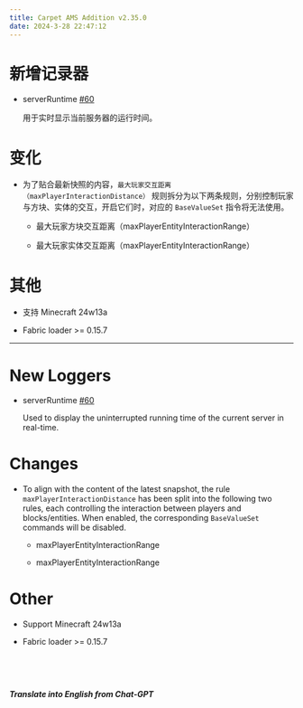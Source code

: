 ```yaml
---
title: Carpet AMS Addition v2.35.0
date: 2024-3-28 22:47:12
---
```


# 新增记录器

- serverRuntime [#60](https://github.com/Minecraft-AMS/Carpet-AMS-Addition/issues/60)

  用于实时显示当前服务器的运行时间。



# 变化

- 为了贴合最新快照的内容，`最大玩家交互距离（maxPlayerInteractionDistance）` 规则拆分为以下两条规则，分别控制玩家与方块、实体的交互，开启它们时，对应的 `BaseValueSet` 指令将无法使用。

  - 最大玩家方块交互距离（maxPlayerEntityInteractionRange）

  - 最大玩家实体交互距离（maxPlayerEntityInteractionRange）

  

# 其他

- 支持 Minecraft 24w13a



- Fabric loader >= 0.15.7






---



# New Loggers

- serverRuntime [#60](https://github.com/Minecraft-AMS/Carpet-AMS-Addition/issues/60)

  Used to display the uninterrupted running time of the current server in real-time.



# Changes

- To align with the content of the latest snapshot, the rule `maxPlayerInteractionDistance` has been split into the following two rules, each controlling the interaction between players and blocks/entities. When enabled, the corresponding `BaseValueSet` commands will be disabled.

  - maxPlayerEntityInteractionRange

  - maxPlayerEntityInteractionRange



# Other

- Support Minecraft 24w13a



- Fabric loader >= 0.15.7


&emsp;

&emsp;

***Translate into English from Chat-GPT***

